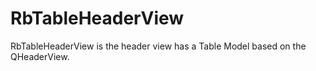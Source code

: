 # RbTableHeaderView
RbTableHeaderView is the header view has a Table Model based on the QHeaderView.
